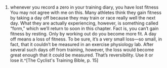 1. whenever you record a zero in your training diary, you have lost fitness
You may not agree with me on this. Many athletes think they gain fitness by taking a day off because they may train or race really well the next day. What they are actually experiencing, however, is something called “form,” which we’ll return to soon in this chapter. Fact is, you can’t gain fitness by resting. Only by working out do you become more fit. A day off means a loss of fitness. To be sure, it’s a very small loss—so small, in fact, that it couldn’t be measured in an exercise physiology lab. After several such days off from training, however, the loss would become great enough that it could be measured. That’s reversibility. Use it or lose it.^[The Cyclist's Training Bible, p. 15]